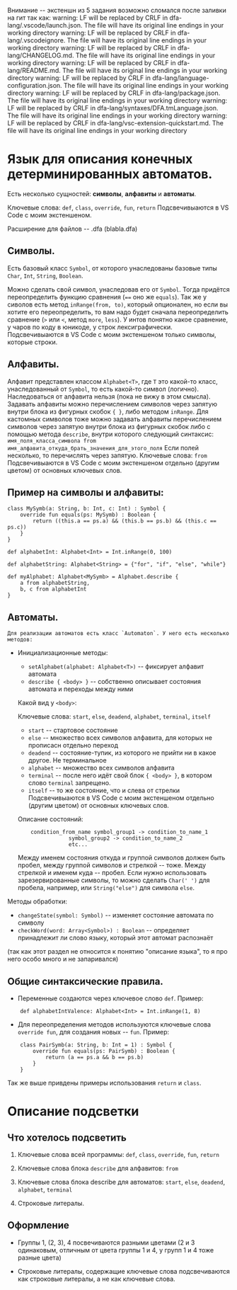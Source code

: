 Внимание -- экстеншн из 5 задания возможно сломался после заливки на гит так как:
warning: LF will be replaced by CRLF in dfa-lang/.vscode/launch.json.
The file will have its original line endings in your working directory
warning: LF will be replaced by CRLF in dfa-lang/.vscodeignore.
The file will have its original line endings in your working directory
warning: LF will be replaced by CRLF in dfa-lang/CHANGELOG.md.
The file will have its original line endings in your working directory
warning: LF will be replaced by CRLF in dfa-lang/README.md.
The file will have its original line endings in your working directory
warning: LF will be replaced by CRLF in dfa-lang/language-configuration.json.
The file will have its original line endings in your working directory
warning: LF will be replaced by CRLF in dfa-lang/package.json.
The file will have its original line endings in your working directory
warning: LF will be replaced by CRLF in dfa-lang/syntaxes/DFA.tmLanguage.json.
The file will have its original line endings in your working directory
warning: LF will be replaced by CRLF in dfa-lang/vsc-extension-quickstart.md.
The file will have its original line endings in your working directory

# Язык для описания конечных детерминированных автоматов.

Есть несколько сущностей: **символы**, **алфавиты** и **автоматы**. 

Ключевые слова:
	`def`, `class`, `override`, `fun`, `return`
Подсвечивыаются в VS Code с моим экстеншеном.

Расширение для файлов --	.dfa (blabla.dfa)

## Символы.
Есть базовый класс `Symbol`, от которого унаследованы базовые типы `Char`, `Int`, `String`, `Boolean`.

Можно сделать свой символ, унаследовав его от `Symbol`. Тогда придётся переопределить функцию сравнения (`==` оно же `equals`).
Так же у сиволов есть метод `inRange(from, to)`, который опционален, но если вы хотите его переопределить, 
то вам надо будет сначала переопределить сравнение (`>` или `<`, метод `more`, `less`). У интов понятно какое сравнение,
у чаров по коду в юникоде, у строк лексиграфически.
Подсвечивыаются в VS Code с моим экстеншеном только символы, которые строки.

## Алфавиты.
Алфавит представлен классом `Alphabet<T>`, где `T` это какой-то класс, унаследованный от `Symbol`, то есть какой-то символ (логично).
Наследоваться от алфавита нельзя (пока не вижу в этом смысла). Задавать алфавиты можно перечислением символов
через запятую внутри блока из фигурных скобок `{ }`, либо методом `inRange`. Для кастомных символов тоже можно 
задавать алфавиты перечислением символов через запятую внутри блока из фигурных скобок либо с помощью метода `describe`,
внутри которого следующий синтаксис: 
`имя_поля_класса_символа from имя_алфавита_откуда_брать_значения_для_этого_поля`
Если полей несколько, то перечислять через запятую. 
Ключевые слова: `from`
Подсвечивыаются в VS Code с моим экстеншеном отдельно (другим цветом) от основных ключевых слов.

## Пример на символы и алфавиты:
```
class MySymb(a: String, b: Int, c: Int) : Symbol {
	override fun equals(ps: MySymb) : Boolean {
		return ((this.a == ps.a) && (this.b == ps.b) && (this.c == ps.c))
	}
}

def alphabetInt: Alphabet<Int> = Int.inRange(0, 100)

def alphabetString: Alphabet<String> = {"for", "if", "else", "while"}

def myAlphabet: Alphabet<MySymb> = Alphabet.describe {
	a from alphabetString,
	b, c from alphabetInt
}
```
## Автоматы.
    Для реализации автоматов есть класс `Automaton`. У него есть несколько методов:
* Инициализационные методы: 
	* `setAlphabet(alphabet: Alphabet<T>)` 	-- фиксирует алфавит автомата
	* `describe { <body> }`       			-- собственно описывает состояния автомата и переходы между ними

    Какой вид у `<body>`:

    Ключевые слова: `start`, `else`, `deadend`, `alphabet`, `terminal`, `itself`
    * `start`     -- стартовое состояние
	* `else`      -- множество всех символов алфавита, для которых не прописасн отдельно переход
	* `deadend`   -- состояние-тупик, из которого не прийти ни в какое другое. Не терминальное
	* `alphabet`  -- множество всех символов алфавита
	* `terminal`  -- после него идёт свой блок `{ <body> }`, в котором слово `terminal` запрещено.
	* `itself` -- то же состояние, что и слева от стрелки
	Подсвечивыаются в VS Code с моим экстеншеном отдельно (другим цветом) от основных ключевых слов.

	Описание состояний:
    ```
		condition_from_name	symbol_group1 -> condition_to_name_1
					symbol_group2 -> condition_to_name_2
					etc...
    ```

	Между именем состояния откуда и группой символов должен быть пробел, между группой символов и стрелкой -- тоже.
	Между стрелкой и именем куда -- пробел. Если нужно использовать зарезервированные символы, то можно сделать
	`Char(' ')` для пробела, например, или `String("else")` для символа `else`.

Методы обработки:
* `changeState(symbol: Symbol)`			    -- изменяет состояние автомата по символу
* `checkWord(word: Array<Symbol>) : Boolean`	-- определяет принадлежит ли слово языку, который этот автомат распознаёт

(так как этот раздел не относится к понятию "описание языка", то я про него особо много и не запаривался)

## Общие синтаксические правила.
* Переменные создаются через ключевое слово `def`. Пример:
```
	def alphabetIntValence: Alphabet<Int> = Int.inRange(1, 8)
```
* Для переопределения методов используются ключевые слова `override fun`, для создания новых -- `fun`. Пример:
```
	class PairSymb(a: String, b: Int = 1) : Symbol {
		override fun equals(ps: PairSymb) : Boolean {
			return (a == ps.a && b == ps.b)
		}
	}
```
Так же выше привдены примеры использования `return` и `class`.


# Описание подсветки

## Что хотелось подсветить

1. Ключевые слова всей программы: `def`, `class`, `override`, `fun`, `return`

2. Ключевые слова блока `describe` для алфавитов: `from`

3. Ключевые слова блока describe для автоматов: `start`, `else`, `deadend`, `alphabet`, `terminal`

4. Строковые литералы.


## Оформление

* Группы 1, (2, 3), 4 посвечиваются разными цветами (2 и 3 одинаковым, отличным от цвета группы 1 и 4, у групп 1 и 4 тоже разные цвета)

* Строковые литералы, содержащие ключевые слова подсвечиваются как строковые литералы, а не как ключевые слова.





















